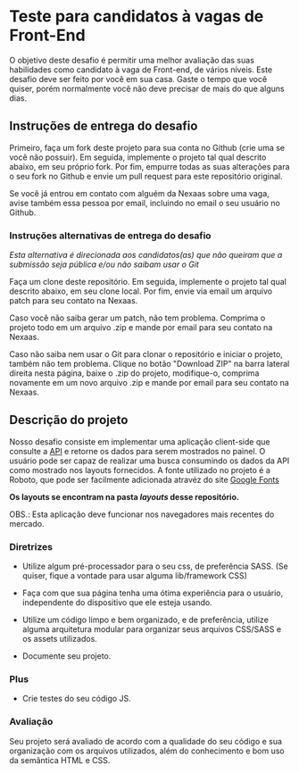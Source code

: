 
# Teste para candidatos à vagas de Front-End

O objetivo deste desafio é permitir uma melhor avaliação das suas habilidades como candidato à vaga de Front-end, de vários níveis. Este desafio deve ser feito por você em sua casa. Gaste o tempo que você quiser, porém normalmente você não deve precisar de mais do que alguns dias.

## Instruções de entrega do desafio

Primeiro, faça um fork deste projeto para sua conta no Github (crie uma se você não possuir). Em seguida, implemente o projeto tal qual descrito abaixo, em seu próprio fork. Por fim, empurre todas as suas alterações para o seu fork no Github e envie um pull request para este repositório original.

Se você já entrou em contato com alguém da Nexaas sobre uma vaga, avise também essa pessoa por email, incluindo no email o seu usuário no Github.

### Instruções alternativas de entrega do desafio
  
*Esta alternativa é direcionada aos candidatos(as) que não queiram que a submissão seja pública e/ou não saibam usar o Git*

Faça um clone deste repositório. Em seguida, implemente o projeto tal qual descrito abaixo, em seu clone local. Por fim, envie via email um arquivo patch para seu contato na Nexaas.

Caso você não saiba gerar um patch, não tem problema. Comprima o projeto todo em um arquivo .zip e mande por email para seu contato na Nexaas.

Caso não saiba nem usar o Git para clonar o repositório e iniciar o projeto, também não tem problema. Clique no botão "Download ZIP" na barra lateral direita nesta página, baixe o .zip do projeto, modifique-o, comprima novamente em um novo arquivo .zip e mande por email para seu contato na Nexaas.

## Descrição do projeto

Nosso desafio consiste em implementar uma aplicação client-side que consulte a [API](https://github.com/myfreecomm/desafio-frontend-api) e retorne os dados para serem mostrados no painel. 
O usuário pode ser capaz de realizar uma busca consumindo os dados da API como mostrado nos layouts fornecidos. A fonte utilizado no projeto é a Roboto, que pode ser facilmente adicionada atravéz do site [Google Fonts](https://fonts.google.com/specimen/Roboto)

**Os layouts se encontram na pasta *layouts* desse repositório.**

OBS.: Esta aplicação deve funcionar nos navegadores mais recentes do mercado.

### Diretrizes

- Utilize algum pré-processador para o seu css, de preferência SASS. (Se quiser, fique a vontade para usar alguma lib/framework CSS)

- Faça com que sua página tenha uma ótima experiência para o usuário, independente do dispositivo que ele esteja usando.

- Utilize um código limpo e bem organizado, e de preferência, utilize alguma arquitetura modular para organizar seus arquivos CSS/SASS e os assets utilizados.

- Documente seu projeto.

### Plus
- Crie testes do seu código JS.

  
### Avaliação

Seu projeto será avaliado de acordo com a qualidade do seu código e sua organização com os arquivos utilizados, além do conhecimento e bom uso da semântica HTML e CSS.
